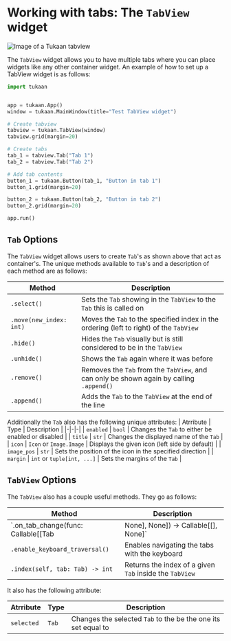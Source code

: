 # Working with tabs: The `TabView` widget

![Image of a Tukaan tabview](/resources/docs/tabview.png)

The `TabView` widget allows you to have multiple tabs where you can place widgets like any other container widget. An example of how to set up a TabView widget is as follows:

```python
import tukaan


app = tukaan.App()
window = tukaan.MainWindow(title="Test TabView widget")

# Create tabview
tabview = tukaan.TabView(window)
tabview.grid(margin=20)

# Create tabs
tab_1 = tabview.Tab("Tab 1")
tab_2 = tabview.Tab("Tab 2")

# Add tab contents
button_1 = tukaan.Button(tab_1, "Button in tab 1")
button_1.grid(margin=20)

button_2 = tukaan.Button(tab_2, "Button in tab 2")
button_2.grid(margin=20)

app.run()
```

## `Tab` Options

The `TabView` widget allows users to create `Tab`'s as shown above that act as container's. The unique methods available to `Tab`'s and a description of each method are as follows:

| Method | Description|
|-|-|
| `.select()` | Sets the `Tab` showing in the `TabView` to the `Tab` this is called on |
| `.move(new_index: int)` | Moves the `Tab` to the specified index in the ordering (left to right) of the `TabView` |
| `.hide()` | Hides the `Tab` visually but is still considered to be in the `TabView` |
| `.unhide()` | Shows the `Tab` again where it was before |
| `.remove()` | Removes the `Tab` from the `TabView`, and can only be shown again by calling `.append()` |
| `.append()` | Adds the `Tab` to the `TabView` at the end of the line |

Additionally the `Tab` also has the following unique attributes:
| Atrribute | Type | Description |
|-|-|-|
| `enabled` | `bool` | Changes the `Tab` to either be enabled or disabled |
| `title` | `str` | Changes the displayed name of the `Tab` |
| `icon` | `Icon` or `Image.Image` | Displays the given icon (left side by default) |
| `image_pos` | `str` | Sets the position of the icon in the specified direction |
| `margin` | `int` or `tuple[int, ...]` | Sets the margins of the `Tab` |

## `TabView` Options

The `TabView` also has a couple useful methods. They go as follows:

| Method| Description|
|-|-|
| `.on_tab_change(func: Callable[[Tab | None], None]) -> Callable[[], None]` | Binds a function that is called any time tab is changed |
| `.enable_keyboard_traversal()` | Enables navigating the tabs with the keyboard
| `.index(self, tab: Tab) -> int` | Returns the index of a given `Tab` inside the `TabView` |

It also has the following attribute:

 Atrribute | Type | Description |
|-|-|-|
| `selected` | `Tab` | Changes the selected `Tab` to the be the one its set equal to |
